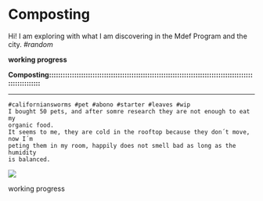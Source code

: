 # Composting

Hi! 
I am exploring with what I am discovering in the Mdef Program and the city.
*#random*












**working progress**


**Composting:::::::::::::::::::::::::::::::::::::::::::::::::::::::::::::::::::::::::::::::::::::::::::::::::::::::**	
*********
	#californiansworms #pet #abono #starter #leaves #wip
	I bought 50 pets, and after somre research they are not enough to eat my
	organic	food. 
	It seems to me, they are cold in the rooftop because they don´t move, now I´m 
	peting them in my room, happily does not smell bad as long as the humidity
	is balanced.
![](../images/explorations/g.gif)




working progress